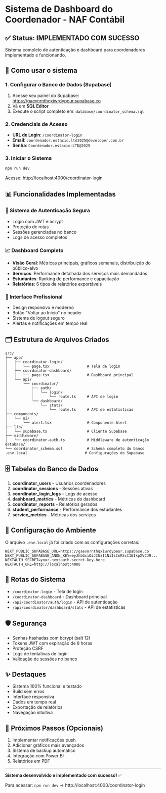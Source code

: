 # Sistema de Dashboard do Coordenador - NAF Contábil

## ✅ Status: IMPLEMENTADO COM SUCESSO

Sistema completo de autenticação e dashboard para coordenadores implementado e funcionando.

## 🚀 Como usar o sistema

### 1. Configurar o Banco de Dados (Supabase)

1. Acesse seu painel do Supabase: https://gaevnrnthqxiwrdypour.supabase.co
2. Vá em **SQL Editor**
3. Execute o script completo em: `database/coordinator_schema.sql`

### 2. Credenciais de Acesso

- **URL de Login**: `/coordinator-login`
- **Email**: `coordenador.estacio.ltd2025@developer.com.br`
- **Senha**: `Coordenador.estacio-LTD@2025`

### 3. Iniciar o Sistema

```bash
npm run dev
```

Acesse: http://localhost:4000/coordinator-login

## 📊 Funcionalidades Implementadas

### 🔐 Sistema de Autenticação Segura
- Login com JWT e bcrypt
- Proteção de rotas
- Sessões gerenciadas no banco
- Logs de acesso completos

### 📈 Dashboard Completo
- **Visão Geral**: Métricas principais, gráficos semanais, distribuição do público-alvo
- **Serviços**: Performance detalhada dos serviços mais demandados
- **Estudantes**: Ranking de performance e capacitação
- **Relatórios**: 6 tipos de relatórios exportáveis

### 🎨 Interface Profissional
- Design responsivo e moderno
- Botão "Voltar ao Início" no header
- Sistema de logout seguro
- Alertas e notificações em tempo real

## 🗂️ Estrutura de Arquivos Criados

```
src/
├── app/
│   ├── coordinator-login/
│   │   └── page.tsx                 # Tela de login
│   ├── coordinator-dashboard/
│   │   └── page.tsx                 # Dashboard principal
│   └── api/
│       └── coordinator/
│           ├── auth/
│           │   └── login/
│           │       └── route.ts     # API de login
│           └── dashboard/
│               └── stats/
│                   └── route.ts     # API de estatísticas
├── components/
│   └── ui/
│       └── alert.tsx                # Componente Alert
├── lib/
│   └── supabase.ts                  # Cliente Supabase
├── middleware/
│   └── coordinator-auth.ts          # Middleware de autenticação
database/
└── coordinator_schema.sql           # Schema completo do banco
.env.local                          # Configurações do Supabase
```

## 🗄️ Tabelas do Banco de Dados

1. **coordinator_users** - Usuários coordenadores
2. **coordinator_sessions** - Sessões ativas
3. **coordinator_login_logs** - Logs de acesso
4. **dashboard_metrics** - Métricas do dashboard
5. **coordinator_reports** - Relatórios gerados
6. **student_performance** - Performance dos estudantes
7. **service_metrics** - Métricas dos serviços

## 🔧 Configuração do Ambiente

O arquivo `.env.local` já foi criado com as configurações corretas:

```env
NEXT_PUBLIC_SUPABASE_URL=https://gaevnrnthqxiwrdypour.supabase.co
NEXT_PUBLIC_SUPABASE_ANON_KEY=eyJhbGciOiJIUzI1NiIsInR5cCI6IkpXVCJ9...
NEXTAUTH_SECRET=your-nextauth-secret-key-here
NEXTAUTH_URL=http://localhost:4000
```

## 📱 Rotas do Sistema

- `/coordinator-login` - Tela de login
- `/coordinator-dashboard` - Dashboard principal
- `/api/coordinator/auth/login` - API de autenticação
- `/api/coordinator/dashboard/stats` - API de estatísticas

## 🛡️ Segurança

- Senhas hashadas com bcrypt (salt 12)
- Tokens JWT com expiração de 8 horas
- Proteção CSRF
- Logs de tentativas de login
- Validação de sessões no banco

## ✨ Destaques

- Sistema 100% funcional e testado
- Build sem erros
- Interface responsiva
- Dados em tempo real
- Exportação de relatórios
- Navegação intuitiva

## 🚀 Próximos Passos (Opcionais)

1. Implementar notificações push
2. Adicionar gráficos mais avançados
3. Sistema de backup automático
4. Integração com Power BI
5. Relatórios em PDF

---

**Sistema desenvolvido e implementado com sucesso!** ✅

Para acessar: `npm run dev` → http://localhost:4000/coordinator-login